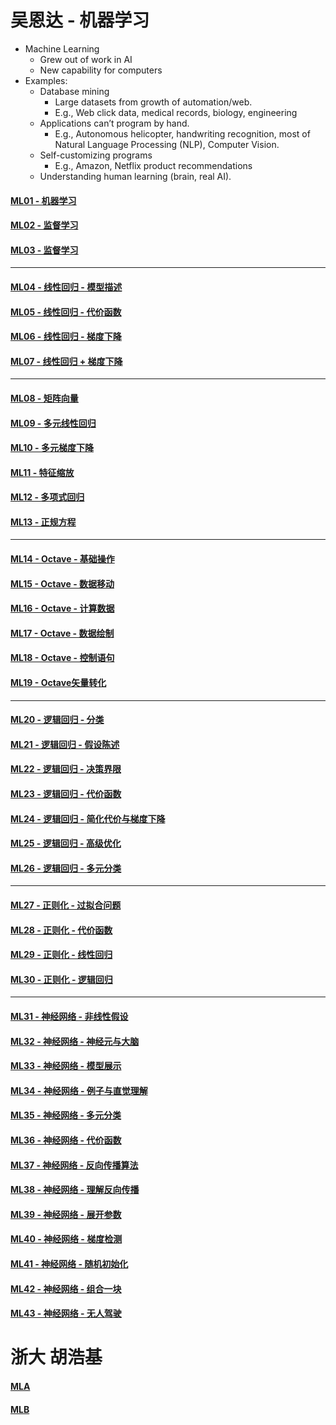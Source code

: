 # 吴恩达 - 机器学习

- Machine Learning
    - Grew out of work in AI
    - New capability for computers
- Examples:
    - Database mining
        - Large datasets from growth of automation/web.
        - E.g., Web click data, medical records, biology, engineering
    - Applications can’t program by hand.
        - E.g., Autonomous helicopter, handwriting recognition, most of Natural Language Processing (NLP), Computer Vision.
    - Self-customizing programs
        - E.g., Amazon, Netflix product recommendations
    - Understanding human learning (brain, real AI).

#### [ML01 - 机器学习](MachineL/ML01)
#### [ML02 - 监督学习](MachineL/ML02)
#### [ML03 - 监督学习](MachineL/ML03)
---
#### [ML04 - 线性回归 - 模型描述](MachineL/ML04)
#### [ML05 - 线性回归 - 代价函数](MachineL/ML05)
#### [ML06 - 线性回归 - 梯度下降](MachineL/ML06)
#### [ML07 - 线性回归 + 梯度下降](MachineL/ML07)
---
#### [ML08 - 矩阵向量](MachineL/ML08)
#### [ML09 - 多元线性回归](MachineL/ML09)
#### [ML10 - 多元梯度下降](MachineL/ML10)
#### [ML11 - 特征缩放](MachineL/ML11)
#### [ML12 - 多项式回归](MachineL/ML12)
#### [ML13 - 正规方程](MachineL/ML13)
--- 
#### [ML14 - Octave - 基础操作](MachineL/ML14)
#### [ML15 - Octave - 数据移动](MachineL/ML15)
#### [ML16 - Octave - 计算数据](MachineL/ML16)
#### [ML17 - Octave - 数据绘制](MachineL/ML17)
#### [ML18 - Octave - 控制语句](MachineL/ML18)
#### [ML19 - Octave矢量转化](MachineL/ML19)
---
#### [ML20 - 逻辑回归 - 分类](MachineL/ML20)
#### [ML21 - 逻辑回归 - 假设陈述](MachineL/ML21)
#### [ML22 - 逻辑回归 - 决策界限](MachineL/ML22)
#### [ML23 - 逻辑回归 - 代价函数](MachineL/ML23)
#### [ML24 - 逻辑回归 - 简化代价与梯度下降](MachineL/ML24)
#### [ML25 - 逻辑回归 - 高级优化](MachineL/ML25)
#### [ML26 - 逻辑回归 - 多元分类](MachineL/ML26)

---

#### [ML27 - 正则化 - 过拟合问题](MachineL/ML27)
#### [ML28 - 正则化 - 代价函数](MachineL/ML28)
#### [ML29 - 正则化 - 线性回归](MachineL/ML29)
#### [ML30 - 正则化 - 逻辑回归](MachineL/ML30)

---

#### [ML31 - 神经网络 - 非线性假设](MachineL/ML31)
#### [ML32 - 神经网络 - 神经元与大脑](MachineL/ML32)
#### [ML33 - 神经网络 - 模型展示](MachineL/ML33)
#### [ML34 - 神经网络 - 例子与直觉理解](MachineL/ML34)
#### [ML35 - 神经网络 - 多元分类](MachineL/ML35)
#### [ML36 - 神经网络 - 代价函数](MachineL/ML36)
#### [ML37 - 神经网络 - 反向传播算法](MachineL/ML37)
#### [ML38 - 神经网络 - 理解反向传播](MachineL/ML38)
#### [ML39 - 神经网络 - 展开参数](MachineL/ML39)
#### [ML40 - 神经网络 - 梯度检测](MachineL/ML40)
#### [ML41 - 神经网络 - 随机初始化](MachineL/ML41)
#### [ML42 - 神经网络 - 组合一块](MachineL/ML42)
#### [ML43 - 神经网络 - 无人驾驶](MachineL/ML43)


# 浙大 胡浩基

#### [MLA](MachineL/MLA)
#### [MLB](MachineL/MLB)